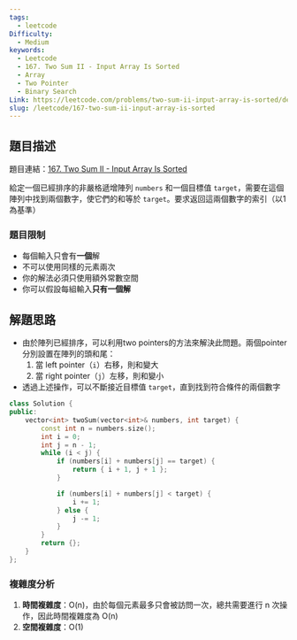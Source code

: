 ```yaml
---
tags:
  - leetcode
Difficulty:
  - Medium
keywords:
  - Leetcode
  - 167. Two Sum II - Input Array Is Sorted
  - Array
  - Two Pointer
  - Binary Search
Link: https://leetcode.com/problems/two-sum-ii-input-array-is-sorted/description/
slug: /leetcode/167-two-sum-ii-input-array-is-sorted
---
```

## 題目描述

題目連結：[167. Two Sum II - Input Array Is Sorted](https://leetcode.com/problems/two-sum-ii-input-array-is-sorted/)

給定一個已經排序的非嚴格遞增陣列 `numbers` 和一個目標值 `target`，需要在這個陣列中找到兩個數字，使它們的和等於 `target`。要求返回這兩個數字的索引（以1為基準）

### 題目限制

- 每個輸入只會有**一個**解
- 不可以使用同樣的元素兩次
- 你的解法必須只使用額外常數空間
- 你可以假設每組輸入**只有一個解**

## 解題思路

- 由於陣列已經排序，可以利用two pointers的方法來解決此問題。兩個pointer分別設置在陣列的頭和尾：
	1. 當 left pointer（`i`）右移，則和變大
	2. 當 right pointer（`j`）左移，則和變小
- 透過上述操作，可以不斷接近目標值 `target`，直到找到符合條件的兩個數字

```cpp
class Solution {
public:
    vector<int> twoSum(vector<int>& numbers, int target) {
        const int n = numbers.size();
        int i = 0;
        int j = n - 1;
        while (i < j) {
            if (numbers[i] + numbers[j] == target) {
                return { i + 1, j + 1 };
            }

            if (numbers[i] + numbers[j] < target) {
                i += 1;
            } else {
                j -= 1;
            }
        }
        return {};
    }
};
```
### 複雜度分析
1. **時間複雜度**：O(n)，由於每個元素最多只會被訪問一次，總共需要進行 n 次操作，因此時間複雜度為 O(n)
2. **空間複雜度**：O(1)